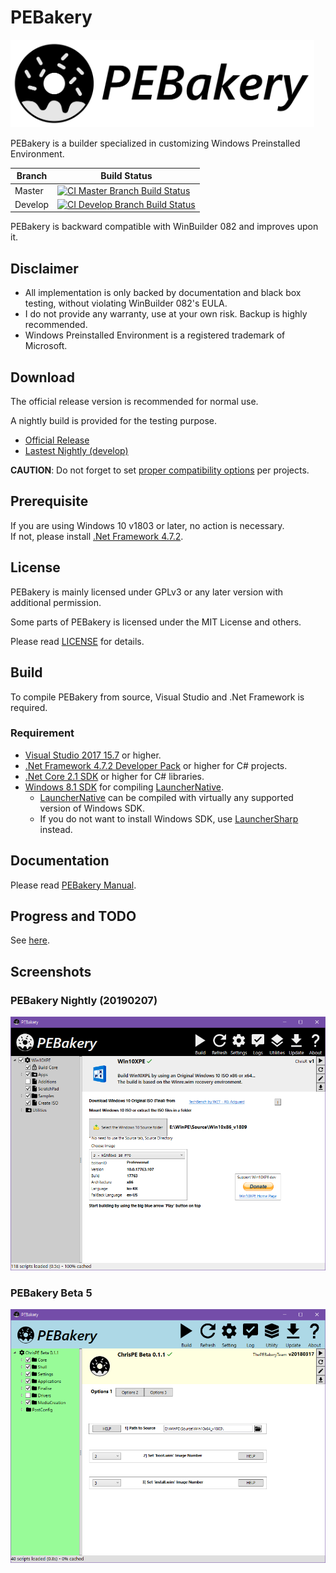 # PEBakery

<div style="text-align: left">
    <img src="./Image/Banner.svg" height="140">
</div>

PEBakery is a builder specialized in customizing Windows Preinstalled Environment.

| Branch    | Build Status   |
|-----------|----------------|
| Master    | [![CI Master Branch Build Status](https://ci.appveyor.com/api/projects/status/j3p0v26j7nky0bvu/branch/master?svg=true)](https://ci.appveyor.com/project/ied206/pebakery/branch/master) |
| Develop   | [![CI Develop Branch Build Status](https://ci.appveyor.com/api/projects/status/j3p0v26j7nky0bvu/branch/develop?svg=true)](https://ci.appveyor.com/project/ied206/pebakery/branch/develop) |

PEBakery is backward compatible with WinBuilder 082 and improves upon it.

## Disclaimer

- All implementation is only backed by documentation and black box testing, without violating WinBuilder 082's EULA.
- I do not provide any warranty, use at your own risk. Backup is highly recommended.
- Windows Preinstalled Environment is a registered trademark of Microsoft.

## Download

The official release version is recommended for normal use.

A nightly build is provided for the testing purpose.

- [Official Release](https://github.com/pebakery/pebakery/releases)
- [Lastest Nightly (develop)](https://ci.appveyor.com/api/projects/ied206/PEBakery/artifacts/nightly.zip?branch=develop)

**CAUTION**: Do not forget to set [proper compatibility options](./COMPAT.md) per projects.

## Prerequisite

If you are using Windows 10 v1803 or later, no action is necessary.  
If not, please install [.Net Framework 4.7.2](http://go.microsoft.com/fwlink/?LinkId=863262).

## License

PEBakery is mainly licensed under GPLv3 or any later version with additional permission.

Some parts of PEBakery is licensed under the MIT License and others.

Please read [LICENSE](./LICENSE) for details.

## Build

To compile PEBakery from source, Visual Studio and .Net Framework is required.

### Requirement

- [Visual Studio 2017 15.7](https://visualstudio.microsoft.com/ko/thank-you-downloading-visual-studio/?sku=Community&rel=15#) or higher.
- [.Net Framework 4.7.2 Developer Pack](https://go.microsoft.com/fwlink/?linkid=874338) or higher for C# projects.
- [.Net Core 2.1 SDK](https://dotnet.microsoft.com/download) or higher for C# libraries.
- [Windows 8.1 SDK](https://go.microsoft.com/fwlink/p/?LinkId=323507) for compiling [LauncherNative](./LauncherNative).
  - [LauncherNative](./LauncherNative) can be compiled with virtually any supported version of Windows SDK.
  - If you do not want to install Windows SDK, use [LauncherSharp](./LauncherSharp) instead.

## Documentation

Please read [PEBakery Manual](https://github.com/pebakery/pebakery-docs).

## Progress and TODO

See [here](https://github.com/pebakery/pebakery/projects/2).

## Screenshots

### PEBakery Nightly (20190207)

![Win10XPE with PEBakery 20190207](./Image/PEBakery-nightly-Win10XPE.png)

### PEBakery Beta 5

![ChrisPE with PEBakery Beta 5](./Image/PEBakery-ChrisPE.png)
